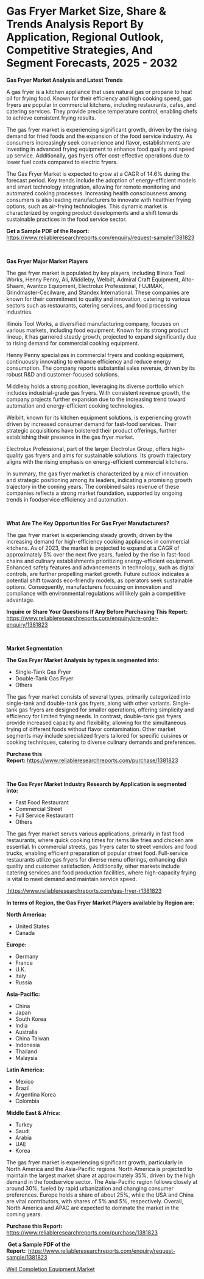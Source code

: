 <p><h1>Gas Fryer Market Size, Share & Trends Analysis Report By Application, Regional Outlook, Competitive Strategies, And Segment Forecasts, 2025 - 2032</h1></p><p><strong>Gas Fryer Market Analysis and Latest Trends</strong></p>
<p><p>A gas fryer is a kitchen appliance that uses natural gas or propane to heat oil for frying food. Known for their efficiency and high cooking speed, gas fryers are popular in commercial kitchens, including restaurants, cafes, and catering services. They provide precise temperature control, enabling chefs to achieve consistent frying results.</p><p>The gas fryer market is experiencing significant growth, driven by the rising demand for fried foods and the expansion of the food service industry. As consumers increasingly seek convenience and flavor, establishments are investing in advanced frying equipment to enhance food quality and speed up service. Additionally, gas fryers offer cost-effective operations due to lower fuel costs compared to electric fryers.</p><p>The Gas Fryer Market is expected to grow at a CAGR of 14.6% during the forecast period. Key trends include the adoption of energy-efficient models and smart technology integration, allowing for remote monitoring and automated cooking processes. Increasing health consciousness among consumers is also leading manufacturers to innovate with healthier frying options, such as air-frying technologies. This dynamic market is characterized by ongoing product developments and a shift towards sustainable practices in the food service sector.</p></p>
<p><strong>Get a Sample PDF of the Report:&nbsp;</strong> <a href="https://www.reliableresearchreports.com/enquiry/request-sample/1381823?utm_campaign=3020&utm_medium=2&utm_source=Github&utm_content=ia&utm_term=08042025&utm_id=gas-fryer">https://www.reliableresearchreports.com/enquiry/request-sample/1381823</a></p>
<p>&nbsp;</p>
<p><strong>Gas Fryer Major Market Players</strong></p>
<p><p>The gas fryer market is populated by key players, including Illinois Tool Works, Henny Penny, Ali, Middleby, Welbilt, Admiral Craft Equipment, Alto-Shaam, Avantco Equipment, Electrolux Professional, FUJIMAK, Grindmaster-Cecilware, and Standex International. These companies are known for their commitment to quality and innovation, catering to various sectors such as restaurants, catering services, and food processing industries.</p><p>Illinois Tool Works, a diversified manufacturing company, focuses on various markets, including food equipment. Known for its strong product lineup, it has garnered steady growth, projected to expand significantly due to rising demand for commercial cooking equipment.</p><p>Henny Penny specializes in commercial fryers and cooking equipment, continuously innovating to enhance efficiency and reduce energy consumption. The company reports substantial sales revenue, driven by its robust R&D and customer-focused solutions.</p><p>Middleby holds a strong position, leveraging its diverse portfolio which includes industrial-grade gas fryers. With consistent revenue growth, the company projects further expansion due to the increasing trend toward automation and energy-efficient cooking technologies.</p><p>Welbilt, known for its kitchen equipment solutions, is experiencing growth driven by increased consumer demand for fast-food services. Their strategic acquisitions have bolstered their product offerings, further establishing their presence in the gas fryer market.</p><p>Electrolux Professional, part of the larger Electrolux Group, offers high-quality gas fryers and aims for sustainable solutions. Its growth trajectory aligns with the rising emphasis on energy-efficient commercial kitchens.</p><p>In summary, the gas fryer market is characterized by a mix of innovation and strategic positioning among its leaders, indicating a promising growth trajectory in the coming years. The combined sales revenue of these companies reflects a strong market foundation, supported by ongoing trends in foodservice efficiency and automation.</p></p>
<p>&nbsp;</p>
<p><strong>What Are The Key Opportunities For Gas Fryer Manufacturers?</strong></p>
<p><p>The gas fryer market is experiencing steady growth, driven by the increasing demand for high-efficiency cooking appliances in commercial kitchens. As of 2023, the market is projected to expand at a CAGR of approximately 5% over the next five years, fueled by the rise in fast-food chains and culinary establishments prioritizing energy-efficient equipment. Enhanced safety features and advancements in technology, such as digital controls, are further propelling market growth. Future outlook indicates a potential shift towards eco-friendly models, as operators seek sustainable options. Consequently, manufacturers focusing on innovation and compliance with environmental regulations will likely gain a competitive advantage.</p></p>
<p><strong>Inquire or Share Your Questions If Any Before Purchasing This Report:</strong> <a href="https://www.reliableresearchreports.com/enquiry/pre-order-enquiry/1381823?utm_campaign=3020&utm_medium=2&utm_source=Github&utm_content=ia&utm_term=08042025&utm_id=gas-fryer">https://www.reliableresearchreports.com/enquiry/pre-order-enquiry/1381823</a></p>
<p>&nbsp;</p>
<p><strong>Market Segmentation</strong></p>
<p><strong>The Gas Fryer Market Analysis by types is segmented into:</strong></p>
<p><ul><li>Single-Tank Gas Fryer</li><li>Double-Tank Gas Fryer</li><li>Others</li></ul></p>
<p><p>The gas fryer market consists of several types, primarily categorized into single-tank and double-tank gas fryers, along with other variants. Single-tank gas fryers are designed for smaller operations, offering simplicity and efficiency for limited frying needs. In contrast, double-tank gas fryers provide increased capacity and flexibility, allowing for the simultaneous frying of different foods without flavor contamination. Other market segments may include specialized fryers tailored for specific cuisines or cooking techniques, catering to diverse culinary demands and preferences.</p></p>
<p><strong>Purchase this Report:&nbsp;</strong><a href="https://www.reliableresearchreports.com/purchase/1381823?utm_campaign=3020&utm_medium=2&utm_source=Github&utm_content=ia&utm_term=08042025&utm_id=gas-fryer">https://www.reliableresearchreports.com/purchase/1381823</a></p>
<p>&nbsp;</p>
<p><strong>The Gas Fryer Market Industry Research by Application is segmented into:</strong></p>
<p><ul><li>Fast Food Restaurant</li><li>Commercial Street</li><li>Full Service Restaurant</li><li>Others</li></ul></p>
<p><p>The gas fryer market serves various applications, primarily in fast food restaurants, where quick cooking times for items like fries and chicken are essential. In commercial streets, gas fryers cater to street vendors and food trucks, enabling efficient preparation of popular street food. Full-service restaurants utilize gas fryers for diverse menu offerings, enhancing dish quality and customer satisfaction. Additionally, other markets include catering services and food production facilities, where high-capacity frying is vital to meet demand and maintain service speed.</p></p>
<p><a href="https://www.reliableresearchreports.com/gas-fryer-r1381823?utm_campaign=3020&utm_medium=2&utm_source=Github&utm_content=ia&utm_term=08042025&utm_id=gas-fryer">&nbsp;https://www.reliableresearchreports.com/gas-fryer-r1381823</a></p>
<p><strong>In terms of Region, the Gas Fryer Market Players available by Region are:</strong></p>
<p>
    <p> <strong> North America: </strong>
        <ul>
            <li>United States</li>
            <li>Canada</li>
        </ul>
        </p> 
    <p> <strong> Europe: </strong>
        <ul>
            <li>Germany</li>
            <li>France</li>
            <li>U.K.</li>
            <li>Italy</li>
            <li>Russia</li>
        </ul>
        </p> 
    <p> <strong> Asia-Pacific: </strong>
        <ul>
            <li>China</li>
            <li>Japan</li>
            <li>South Korea</li>
            <li>India</li>
            <li>Australia</li>
            <li>China Taiwan</li>
            <li>Indonesia</li>
            <li>Thailand</li>
            <li>Malaysia</li>
        </ul>
        </p> 
    <p> <strong> Latin America: </strong>
        <ul>
            <li>Mexico</li>
            <li>Brazil</li>
            <li>Argentina Korea</li>
            <li>Colombia</li>
        </ul>
        </p> 
    <p> <strong> Middle East & Africa: </strong>
        <ul>
            <li>Turkey</li>
            <li>Saudi</li>
            <li>Arabia</li>
            <li>UAE</li>
            <li>Korea</li>
        </ul>
    </p>
    </p>
<p><p>The gas fryer market is experiencing significant growth, particularly in North America and the Asia-Pacific regions. North America is projected to maintain the largest market share at approximately 35%, driven by the high demand in the foodservice sector. The Asia-Pacific region follows closely at around 30%, fueled by rapid urbanization and changing consumer preferences. Europe holds a share of about 25%, while the USA and China are vital contributors, with shares of 5% and 5%, respectively. Overall, North America and APAC are expected to dominate the market in the coming years.</p></p>
<p><strong>Purchase this Report: </strong><a href="https://www.reliableresearchreports.com/purchase/1381823?utm_campaign=3020&utm_medium=2&utm_source=Github&utm_content=ia&utm_term=08042025&utm_id=gas-fryer">https://www.reliableresearchreports.com/purchase/1381823</a></p>
<p>&nbsp;<strong>Get a Sample PDF of the Report:&nbsp;&nbsp;</strong><a href="https://www.reliableresearchreports.com/enquiry/request-sample/1381823?utm_campaign=3020&utm_medium=2&utm_source=Github&utm_content=ia&utm_term=08042025&utm_id=gas-fryer">https://www.reliableresearchreports.com/enquiry/request-sample/1381823</a></p>
<p><strong></strong></p>
<p><p><a href="https://github.com/zitanebeibit9/Market-Research-Report-List-1/blob/main/well-completion-equipment-market.md?utm_campaign=3020&utm_medium=2&utm_source=Github&utm_content=ia&utm_term=08042025&utm_id=gas-fryer">Well Completion Equipment Market</a></p></p>
